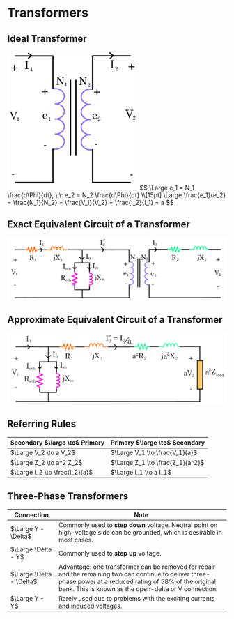 # Transformers

## Ideal Transformer

<img alt="Ideal Transformer" src="img/Transformers/IdealTransformer.png" width="300" />
$$
\Large e_1 = N_1 \frac{d\Phi}{dt}, \:\: e_2 = N_2 \frac{d\Phi}{dt} \\[15pt]
\Large \frac{e_1}{e_2} = \frac{N_1}{N_2} = \frac{V_1}{V_2} = \frac{I_2}{I_1} = a
$$

## Exact Equivalent Circuit of a Transformer

![Exact Equivalent Circuit](img/Transformers/ExactEquivalentCircuit.png)

## Approximate Equivalent Circuit of a Transformer

![Approximate Equivalent Circuit](img/Transformers/ApproximateEquivalentCircuit.png)

## Referring Rules

Secondary $\large \to$ Primary | Primary $\large \to$ Secondary
--- | ---
$\Large V_2 \to a V_2$ | $\Large V_1 \to \frac{V_1}{a}$ 
$\Large Z_2 \to a^2 Z_2$ | $\Large Z_1 \to \frac{Z_1}{a^2}$ 
$\Large I_2 \to \frac{I_2}{a}$ | $\Large I_1 \to a I_1$ 

## Three-Phase Transformers

Connection | Note
--- | ---
$\Large Y - \Delta$ | Commonly used to **step down** voltage. Neutral point on high-voltage side can be grounded, which is desirable in most cases.
$\Large \Delta - Y$ | Commonly used to **step up** voltage.
$\Large \Delta - \Delta$ | Advantage: one  transformer can  be removed for repair and the remaining two can continue to deliver three-phase power at a reduced rating of 58% of the original bank. This is known as the open-delta or V connection.
$\Large Y - Y$ | Rarely used due to problems with the exciting currents and induced voltages.